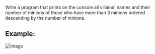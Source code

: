 Write a program that prints on the console all villains' names and their number of minions of those who have more than 3 minions ordered descending by the number of minions.

## Example: 

![image](https://github.com/nsinorov/SoftUniMainPath/assets/45227327/ba3dfb1f-8b02-43fe-996a-ccd90dcd2f87)

